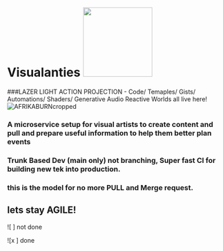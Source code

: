 # Visualanties <img src="https://user-images.githubusercontent.com/1236067/205092392-d81a75fd-4482-4d4e-854c-d7b73756e1d2.png" width="160" height="160" />

###LAZER LIGHT ACTION PROJECTION - Code/ Temaples/ Gists/ Automations/ Shaders/ Generative Audio Reactive Worlds all live here!
![AFRIKABURNcropped](https://user-images.githubusercontent.com/1236067/205002357-3910cf35-f13c-48f5-ad45-14173a075a74.jpeg)


### A microservice setup for visual artists to create content and pull and prepare useful information to help them better plan events
### Trunk Based Dev (main only) not branching, Super fast CI for building new tek into production.
### this is the model for no more PULL and Merge request.

## lets stay AGILE!

![ ] not done

![x ] done

